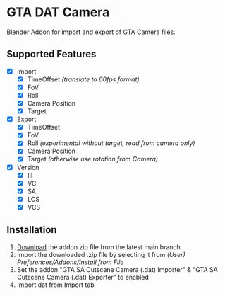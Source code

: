 # GTA DAT Camera

Blender Addon for import and export of GTA Camera files. 

## Supported Features
- [X] Import
  - [X] TimeOffset *(translate to 60fps format)*
  - [X] FoV
  - [X] Roll 
  - [X] Camera Position
  - [X] Target
- [X] Export
  - [X] TimeOffset
  - [X] FoV
  - [X] Roll *(experimental without target, read from camera only)*
  - [X] Camera Position
  - [X] Target *(otherwise use rotation from Camera)*
- [X] Version
  - [X] III
  - [X] VC
  - [X] SA
  - [X] LCS
  - [X] VCS
  
## Installation

1. [Download](https://github.com/NaufalFajri/gta_dat_camera/archive/refs/heads/main.zip) the addon zip file from the latest main branch
2. Import the downloaded .zip file by selecting it from *(User) Preferences/Addons/Install from File*
3. Set the addon "GTA SA Cutscene Camera (.dat) Importer" & "GTA SA Cutscene Camera (.dat) Exporter" to enabled
4. Import dat from Import tab	

